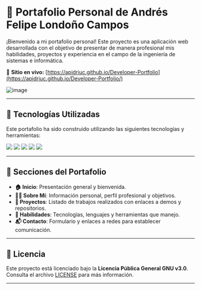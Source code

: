 # 💼 Portafolio Personal de Andrés Felipe Londoño Campos

¡Bienvenido a mi portafolio personal! Este proyecto es una aplicación web desarrollada con el objetivo de presentar de manera profesional mis habilidades, proyectos y experiencia en el campo de la ingeniería de sistemas e informática.

🔗 **Sitio en vivo:** [https://apidriuc.github.io/Developer-Portfolio](https://apidriuc.github.io/Developer-Portfolio/)

![image](https://github.com/user-attachments/assets/95132c51-0f61-47df-9a26-17f8fa9d3a2a)

---

## 🚀 Tecnologías Utilizadas

Este portafolio ha sido construido utilizando las siguientes tecnologías y herramientas:

<div align="left">
  <img src="https://img.shields.io/badge/React-20232A?style=for-the-badge&logo=react&logoColor=61DAFB" />
  <img src="https://img.shields.io/badge/Tailwind_CSS-38B2AC?style=for-the-badge&logo=tailwind-css&logoColor=white" />
  <img src="https://img.shields.io/badge/Vite-646CFF?style=for-the-badge&logo=vite&logoColor=white" />
  <img src="https://img.shields.io/badge/TypeScript-3178C6?style=for-the-badge&logo=typescript&logoColor=white" />
  <img src="https://img.shields.io/badge/GitHub_Pages-222?style=for-the-badge&logo=github&logoColor=white" />
</div>

---

## 📑 Secciones del Portafolio

- **🏠 Inicio**: Presentación general y bienvenida.
- **👨‍💻 Sobre Mí**: Información personal, perfil profesional y objetivos.
- **📁 Proyectos**: Listado de trabajos realizados con enlaces a demos y repositorios.
- **🧠 Habilidades**: Tecnologías, lenguajes y herramientas que manejo.
- **📬 Contacto**: Formulario y enlaces a redes para establecer comunicación.

---

## 📜 Licencia

Este proyecto está licenciado bajo la **Licencia Pública General GNU v3.0**.  
Consulta el archivo [LICENSE](LICENSE) para más información.

---
